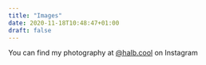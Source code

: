 ```yaml
---
title: "Images"
date: 2020-11-18T10:48:47+01:00
draft: false
---
```


You can find my photography at [@halb.cool](https://www.instagram.com/halb.cool/) on Instagram